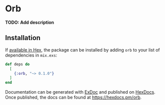 # Orb

**TODO: Add description**

## Installation

If [available in Hex](https://hex.pm/docs/publish), the package can be installed
by adding `orb` to your list of dependencies in `mix.exs`:

```elixir
def deps do
  [
    {:orb, "~> 0.1.0"}
  ]
end
```

Documentation can be generated with [ExDoc](https://github.com/elixir-lang/ex_doc)
and published on [HexDocs](https://hexdocs.pm). Once published, the docs can
be found at <https://hexdocs.pm/orb>.


